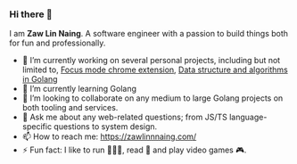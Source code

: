### Hi there 👋

I am **Zaw Lin Naing**. A software engineer with a passion to build things both for fun and professionally.

- 🔭 I’m currently working on several personal projects, including but not limited to, [Focus mode chrome extension](https://github.com/zen-suite/focus-mode-extension), [Data structure and algorithms in Golang](https://github.com/zawlinnnaing/data-structures-algorithms-go)
- 🌱 I’m currently learning Golang
- 👯 I’m looking to collaborate on any medium to large Golang projects on both tooling and services.
- 💬 Ask me about any web-related questions; from JS/TS language-specific questions to system design.
- 📫 How to reach me: https://zawlinnnaing.com/
- ⚡ Fun fact: I like to run 🏃🏻‍♂️, read 📖 and play video games 🎮.
